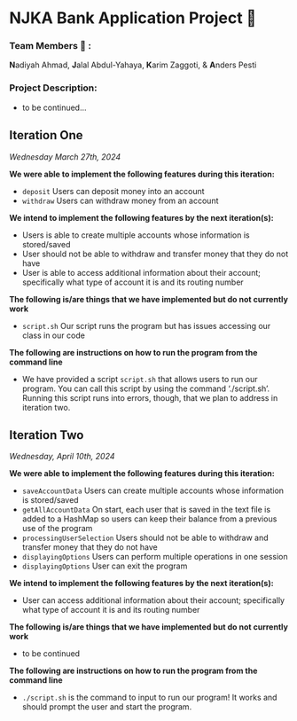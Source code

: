 # NJKA Bank Application Project :bank:
### Team Members :busts_in_silhouette: :
**N**adiyah Ahmad, **J**alal Abdul-Yahaya, **K**arim Zaggoti, & **A**nders Pesti
### Project Description:
- to be continued...
## Iteration One
*Wednesday March 27th, 2024*

**We were able to implement the following features during this iteration:**
- `deposit` Users can deposit money into an account 
- `withdraw` Users can withdraw money from an account

**We intend to implement the following features by the next iteration(s):**
- Users is able to create multiple accounts whose information is stored/saved
- User should not be able to withdraw and transfer money that they do not have
- User is able to access additional information about their account; specifically what type of account it is and its routing number 

**The following is/are things that we have implemented but do not currently work**
- `script.sh` Our script runs the program but has issues accessing our class in our code

**The following are instructions on how to run the program from the command line**
- We have provided a script `script.sh` that allows users to run our program. You can call this script by using the command ‘./script.sh’. Running this script runs into errors, though, that we plan to address in iteration two.

## Iteration Two
*Wednesday, April 10th, 2024*

**We were able to implement the following features during this iteration:**
- `saveAccountData` Users can create multiple accounts whose information is stored/saved
- `getAllAccountData` On start, each user that is saved in the text file is added to a HashMap so users can keep their balance from a previous use of the program
- `processingUserSelection` Users should not be able to withdraw and transfer money that they do not have
- `displayingOptions` Users can perform multiple operations in one session
- `displayingOptions` User can exit the program

**We intend to implement the following features by the next iteration(s):**
- User can access additional information about their account; specifically what type of account it is and its routing number 

**The following is/are things that we have implemented but do not currently work**
- to be continued

**The following are instructions on how to run the program from the command line**
- `./script.sh` is the command to input to run our program! It works and should prompt the user and start the program. 


